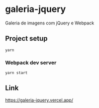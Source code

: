 # galeria-jquery

Galeria de imagens com jQuery e Webpack

## Project setup
```
yarn
```

### Webpack dev server
```
yarn start
```
## Link

https://galeria-jquery.vercel.app/
